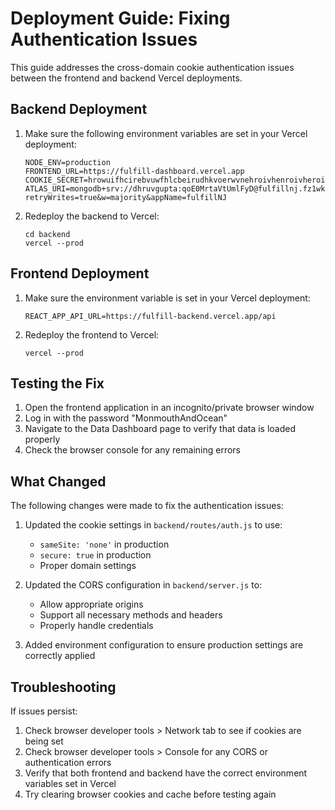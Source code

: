 # Deployment Guide: Fixing Authentication Issues

This guide addresses the cross-domain cookie authentication issues between the frontend and backend Vercel deployments.

## Backend Deployment

1. Make sure the following environment variables are set in your Vercel deployment:

   ```
   NODE_ENV=production
   FRONTEND_URL=https://fulfill-dashboard.vercel.app
   COOKIE_SECRET=hrowuifhcirebvuwfhlcbeirudhkvoerwvnehroivhenroivheroiv
   ATLAS_URI=mongodb+srv://dhruvgupta:qoE0MrtaVtUmlFyD@fulfillnj.fz1wk.mongodb.net/?retryWrites=true&w=majority&appName=fulfillNJ
   ```

2. Redeploy the backend to Vercel:
   ```
   cd backend
   vercel --prod
   ```

## Frontend Deployment

1. Make sure the environment variable is set in your Vercel deployment:
   ```
   REACT_APP_API_URL=https://fulfill-backend.vercel.app/api
   ```

2. Redeploy the frontend to Vercel:
   ```
   vercel --prod
   ```

## Testing the Fix

1. Open the frontend application in an incognito/private browser window
2. Log in with the password "MonmouthAndOcean"
3. Navigate to the Data Dashboard page to verify that data is loaded properly
4. Check the browser console for any remaining errors

## What Changed

The following changes were made to fix the authentication issues:

1. Updated the cookie settings in `backend/routes/auth.js` to use:
   - `sameSite: 'none'` in production
   - `secure: true` in production
   - Proper domain settings

2. Updated the CORS configuration in `backend/server.js` to:
   - Allow appropriate origins
   - Support all necessary methods and headers
   - Properly handle credentials

3. Added environment configuration to ensure production settings are correctly applied

## Troubleshooting

If issues persist:

1. Check browser developer tools > Network tab to see if cookies are being set
2. Check browser developer tools > Console for any CORS or authentication errors
3. Verify that both frontend and backend have the correct environment variables set in Vercel
4. Try clearing browser cookies and cache before testing again 